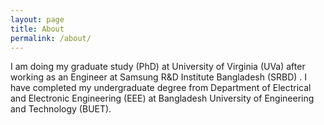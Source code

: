 ```yaml
---
layout: page
title: About
permalink: /about/
---
```


<!--{% include image.html url="/images/octojekyll.png" caption="Octojekyll." width=300 align="right" %}-->

<p>I am doing my graduate study (PhD) at University of Virginia (UVa) after working as an Engineer at Samsung R&D Institute Bangladesh (SRBD) . I have completed my undergraduate degree from Department of Electrical and Electronic Engineering (EEE) at Bangladesh University of Engineering and Technology (BUET).</p>
